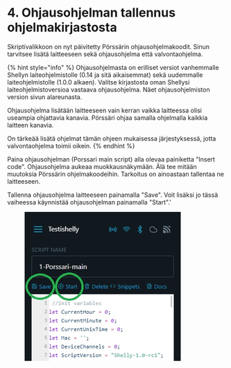 # 4. Ohjausohjelman tallennus ohjelmakirjastosta

Skriptivalikkoon on nyt päivitetty Pörssärin ohjausohjelmakoodit. Sinun tarvitsee lisätä laitteeseen sekä ohjausohjelma että valvontaohjelma.&#x20;

{% hint style="info" %}
Ohjausohjelmasta on erilliset versiot vanhemmalle Shellyn laiteohjelmistolle (0.14 ja sitä aikaisemmat) sekä uudemmalle laiteohjelmistolle (1.0.0 alkaen). Valitse kirjastosta oman Shellysi laiteohjelmistoversioa vastaava ohjausohjelma. Näet ohjausohjelmiston version sivun alareunasta.

Ohjausohjelma lisätään laitteeseen vain kerran vaikka laitteessa olisi useampia ohjattavia kanavia. Pörssäri ohjaa samalla ohjelmalla kaikkia laitteen kanavia.

On tärkeää lisätä ohjelmat tämän ohjeen mukaisessa järjestyksessä, jotta valvontaohjelma toimii oikein.
{% endhint %}

Paina ohjausohjelman (Porssari main script) alla olevaa painiketta "Insert code". Ohjausohjelma aukeaa muokkausnäkymään. Älä tee mitään muutoksia Pörssärin ohjelmakoodeihin. Tarkoitus on ainoastaan tallentaa ne laitteeseen.

Tallenna ohjausohjelma laitteeseen painamalla "Save". Voit lisäksi jo tässä vaiheessa käynnistää ohjausohjelman painamalla "Start".'

<figure><img src="../../../../.gitbook/assets/13.jpg" alt=""><figcaption></figcaption></figure>
